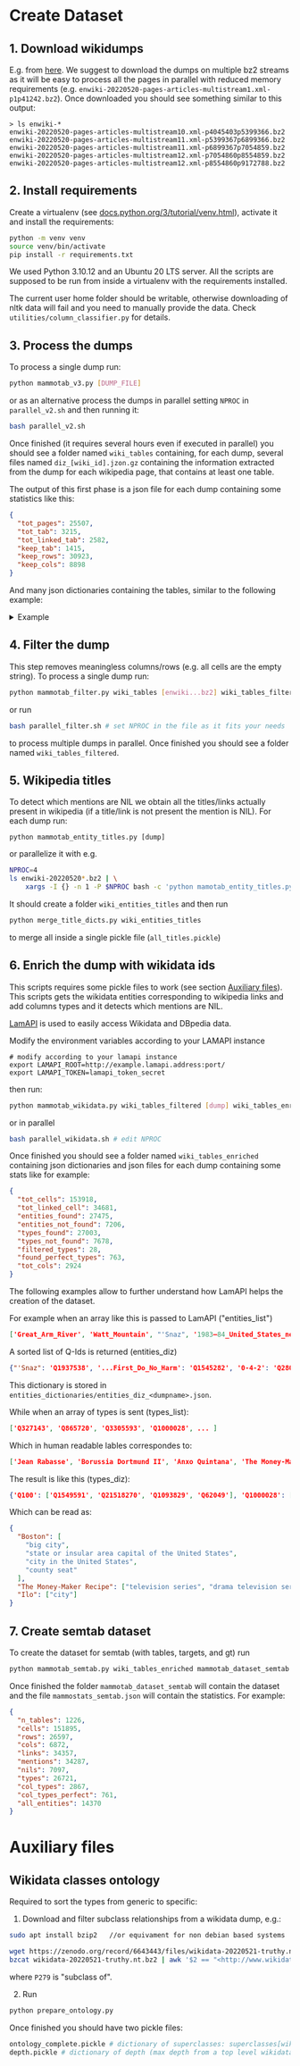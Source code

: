 # Create Dataset

## 1. Download wikidumps

E.g. from [here](https://dumps.wikimedia.org/enwiki/). We suggest to download the dumps on multiple bz2 streams as it will be easy to process all the pages in parallel with reduced memory requirements (e.g. `enwiki-20220520-pages-articles-multistream1.xml-p1p41242.bz2`).
Once downloaded you should see something similar to this output:

```
> ls enwiki-*
enwiki-20220520-pages-articles-multistream10.xml-p4045403p5399366.bz2
enwiki-20220520-pages-articles-multistream11.xml-p5399367p6899366.bz2
enwiki-20220520-pages-articles-multistream11.xml-p6899367p7054859.bz2
enwiki-20220520-pages-articles-multistream12.xml-p7054860p8554859.bz2
enwiki-20220520-pages-articles-multistream12.xml-p8554860p9172788.bz2
```

## 2. Install requirements

Create a virtualenv (see [docs.python.org/3/tutorial/venv.html](https://docs.python.org/3/tutorial/venv.html)), activate it and install the requirements:

```bash
python -m venv venv
source venv/bin/activate
pip install -r requirements.txt
```

We used Python 3.10.12 and an Ubuntu 20 LTS server. All the scripts are supposed to be run from inside a virtualenv with the requirements installed.

The current user home folder should be writable, otherwise downloading of nltk data will fail and you need to manually provide the data. Check `utilities/column_classifier.py` for details.

## 3. Process the dumps

To process a single dump run:

```bash
python mammotab_v3.py [DUMP_FILE]
```

or as an alternative process the dumps in parallel setting `NPROC` in `parallel_v2.sh` and then running it:

```bash
bash parallel_v2.sh
```

Once finished (it requires several hours even if executed in parallel) you should see a folder named `wiki_tables` containing, for each dump, several files named `diz_[wiki_id].jzon.gz` containing the information extracted from the dump for each wikipedia page, that contains at least one table.

The output of this first phase is a json file for each dump containing some statistics like this:

```json
{
  "tot_pages": 25507,
  "tot_tab": 3215,
  "tot_linked_tab": 2582,
  "keep_tab": 1415,
  "keep_rows": 30923,
  "keep_cols": 8898
}
```

And many json dictionaries containing the tables, similar to the following example:

<details>
    <summary>Example</summary>

    ```json
    {
        "wiki_id": "20460918", "title": "I'm a Celebrity...Get Me Out of Here! (British TV series) series 4", "tables": {"CW2LAZVR": {"caption": "None", "header": [["Celebrity", "Famous for", "Status"]], "cells": [["Celebrity", "", "Famous for", "", "Status", ""], ["'''[[Joe Pasquale]]'''", "Joe_Pasquale", "'''Comedian'''", "", "'''Winner'''<br><small>'''on 6 December 2004'''</small>", ""], ["[[Paul Burrell]]", "Paul_Burrell", "[[British Royal Household|Royal Household]] servant", "", "Runner-up<br/><small>on 6 December 2004</small>", ""], ["[[Fran Cosgrave]]", "Fran_Cosgrave", "Celebrity nightclub manager", "", "Eliminated 7th<br/><small>on 6 December 2004</small>", ""], ["[[Janet Street-Porter]]", "Janet_Street-Porter", "Broadcaster & journalist", "", "Eliminated 6th<br/><small>on 5 December 2004</small>", ""], ["[[Sophie Anderton]]", "Sophie_Anderton", "Model", "", "Eliminated 5th<br/><small>on 3 December 2004</small>", ""], ["[[Antonio Fargas]]", "Antonio_Fargas", "''[[Starsky & Hutch]]'' actor", "", "Eliminated 4th<br/><small>on 2 December 2004</small>", ""], ["[[Sheila Ferguson]]", "Sheila_Ferguson", "[[The Three Degrees]] singer", "", "Eliminated 3rd<br/><small>on 1 December 2004</small>", ""], ["[[Vic Reeves]]", "Vic_Reeves", "[[Vic and Bob]] comedian", "", "Eliminated 2nd<br/><small>on 30 November 2004</small>", ""], ["[[Nancy Sorrell]]", "Nancy_Sorrell", "Model & wife of [[Vic Reeves]]", "", "Eliminated 1st<br/><small>on 29 November 2004</small>", ""], ["[[Natalie Appleton]]", "Natalie_Appleton", "Former [[All Saints (group)|All Saints]] singer", "", "Withdrew<br/><small>on 29 November 2004</small>", ""], ["[[Brian Harvey (singer)|Brian Harvey]]", "Brian_Harvey_(singer)", "Former [[East 17]] lead singer", "", "Withdrew<br/><small>on 26 November 2004</small>", ""]], "link": [["", "", ""], ["Joe_Pasquale", "", ""], ["Paul_Burrell", "", ""], ["Fran_Cosgrave", "", ""], ["Janet_Street-Porter", "", ""], ["Sophie_Anderton", "", ""], ["Antonio_Fargas", "", ""], ["Sheila_Ferguson", "", ""], ["Vic_Reeves", "", ""], ["Nancy_Sorrell", "", ""], ["Natalie_Appleton", "", ""], ["Brian_Harvey_(singer)", "", ""]], "text": [["Celebrity", "Famous for", "Status"], ["Joe Pasquale", "Comedian", "Winner   on 6 December 2004"], ["Paul Burrell", "Royal Household servant", "Runner-up   on 6 December 2004"], ["Fran Cosgrave", "Celebrity nightclub manager", "Eliminated 7th   on 6 December 2004"], ["Janet Street-Porter", "Broadcaster & journalist", "Eliminated 6th   on 5 December 2004"], ["Sophie Anderton", "Model", "Eliminated 5th   on 3 December 2004"], ["Antonio Fargas", "Starsky & Hutch actor", "Eliminated 4th   on 2 December 2004"], ["Sheila Ferguson", "The Three Degrees singer", "Eliminated 3rd   on 1 December 2004"], ["Vic Reeves", "Vic and Bob comedian", "Eliminated 2nd   on 30 November 2004"], ["Nancy Sorrell", "Model & wife of Vic Reeves", "Eliminated 1st   on 29 November 2004"], ["Natalie Appleton", "Former All Saints singer", "Withdrew   on 29 November 2004"], ["Brian Harvey", "Former East 17 lead singer", "Withdrew   on 26 November 2004"]], "target_col": [0]}, "KFDLBZPH": {"caption": "None", "header": [["Celebrity", "Number of Stars Earned", "Percentage"]], "cells": [["Celebrity", "", "Number of Stars Earned", "", "Percentage", ""], ["[[Antonio Fargas]]", "Antonio_Fargas", "{{Rating|8|17}}", "", "47%", ""], ["[[Brian Harvey (singer)|Brian Harvey]]", "Brian_Harvey_(singer)", "{{Rating|2|10}}", "", "20%", ""], ["[[Fran Cosgrave]]", "Fran_Cosgrave", "{{Rating|18|29}}", "", "62%", ""], ["[[Janet Street Porter]]", "Janet_Street_Porter", "{{Rating|12|19}}", "", "63%", ""], ["[[Joe Pasquale]]", "Joe_Pasquale", "{{Rating|15|22}}", "", "68%", ""], ["[[Nancy Sorrell]]", "Nancy_Sorrell", "{{n/a}}", "", "{{n/a}}", ""], ["[[Natalie Appleton]]", "Natalie_Appleton", "{{Rating|15|41}}", "", "37%", ""], ["[[Paul Burrell]]", "Paul_Burrell", "{{Rating|18|24}}", "", "75%", ""], ["[[Sheila Ferguson]]", "Sheila_Ferguson", "{{Rating|6|9}}", "", "67%", ""], ["[[Sophie Anderton]]", "Sophie_Anderton", "{{Rating|8|15}}", "", "53%", ""], ["[[Vic Reeves]]", "Vic_Reeves", "{{n/a}}", "", "{{n/a}}", ""]], "link": [["", "", ""], ["Antonio_Fargas", "", ""], ["Brian_Harvey_(singer)", "", ""], ["Fran_Cosgrave", "", ""], ["Janet_Street_Porter", "", ""], ["Joe_Pasquale", "", ""], ["Nancy_Sorrell", "", ""], ["Natalie_Appleton", "", ""], ["Paul_Burrell", "", ""], ["Sheila_Ferguson", "", ""], ["Sophie_Anderton", "", ""], ["Vic_Reeves", "", ""]], "text": [["Celebrity", "Number of Stars Earned", "Percentage"], ["Antonio Fargas", "", "47%"], ["Brian Harvey", "", "20%"], ["Fran Cosgrave", "", "62%"], ["Janet Street Porter", "", "63%"], ["Joe Pasquale", "", "68%"], ["Nancy Sorrell", "", ""], ["Natalie Appleton", "", "37%"], ["Paul Burrell", "", "75%"], ["Sheila Ferguson", "", "67%"], ["Sophie Anderton", "", "53%"], ["Vic Reeves", "", ""]], "target_col": [0]}}}
    ```

</details>

## 4. Filter the dump

This step removes meaningless columns/rows (e.g. all cells are the empty string).
To process a single dump run:

```bash
python mammotab_filter.py wiki_tables [enwiki...bz2] wiki_tables_filtered
```

or run

```bash
bash parallel_filter.sh # set NPROC in the file as it fits your needs
```

to process multiple dumps in parallel.
Once finished you should see a folder named `wiki_tables_filtered`.

## 5. Wikipedia titles

To detect which mentions are NIL we obtain all the titles/links actually present in wikipedia (if a title/link is not present the mention is NIL).
For each dump run:

```
python mammotab_entity_titles.py [dump]
```

or parallelize it with e.g.

```bash
NPROC=4
ls enwiki-20220520*.bz2 | \
    xargs -I {} -n 1 -P $NPROC bash -c 'python mamotab_entity_titles.py {}'
```

It should create a folder `wiki_entities_titles` and then run

```bash
python merge_title_dicts.py wiki_entities_titles
```

to merge all inside a single pickle file (`all_titles.pickle`)

## 6. Enrich the dump with wikidata ids

This scripts requires some pickle files to work (see section [Auxiliary files](#auxiliary-files)).
This scripts gets the wikidata entities corresponding to wikipedia links and add columns types and it detects which mentions are NIL.

[LamAPI](https://bitbucket.org/disco_unimib/lamapi) is used to easily access Wikidata and DBpedia data.

Modify the environment variables according to your LAMAPI instance

```
# modify according to your lamapi instance
export LAMAPI_ROOT=http://example.lamapi.address:port/
export LAMAPI_TOKEN=lamapi_token_secret
```

then run:

```bash
python mammotab_wikidata.py wiki_tables_filtered [dump] wiki_tables_enriched
```

or in parallel

```bash
bash parallel_wikidata.sh # edit NPROC
```

Once finished you should see a folder named `wiki_tables_enriched` containing json dictionaries and json files for each dump containing some stats like for example:

```json
{
  "tot_cells": 153918,
  "tot_linked_cell": 34681,
  "entities_found": 27475,
  "entities_not_found": 7206,
  "types_found": 27003,
  "types_not_found": 7678,
  "filtered_types": 28,
  "found_perfect_types": 763,
  "tot_cols": 2924
}
```

The following examples allow to further understand how LamAPI helps the creation of the dataset.

For example when an array like this is passed to LamAPI ("entities_list")

```json
['Great_Arm_River', 'Watt_Mountain', "'Snaz", '1983–84_United_States_network_television_schedule', 'Brands_Hatch',...]
```

A sorted list of Q-Ids is returned (entities_diz)

```json
{"'Snaz": 'Q1937538', '...First_Do_No_Harm': 'Q1545282', '0-4-2': 'Q2806492', '0-4-4T': 'Q3077673', '0-6-0': 'Q2922269', '1._FC_Haßfurt': 'Q162241', '1._FC_Köln': 'Q104770', '1._FC_Köln_II': 'Q15972883', '1._FC_Normannia_Gmünd': 'Q162349', ...}
```

This dictionary is stored in `entities_dictionaries/entities_diz_<dumpname>.json`.

While when an array of types is sent (types_list):

```json
['Q327143', 'Q865720', 'Q3305593', 'Q1000028', ... ]
```

Which in human readable lables correspondes to:

```json
['Jean Rabasse', 'Borussia Dortmund II', 'Anxo Quintana', 'The Money-Maker Recipe', ... ]
```

The result is like this (types_diz):

```json
{'Q100': ['Q1549591', 'Q21518270', 'Q1093829', 'Q62049'], 'Q1000028': ['Q5398426', 'Q1366112'], 'Q1000341': ['Q515'],...}
```

Which can be read as:

```json
{
  "Boston": [
    "big city",
    "state or insular area capital of the United States",
    "city in the United States",
    "county seat"
  ],
  "The Money-Maker Recipe": ["television series", "drama television series"],
  "Ilo": ["city"]
}
```

## 7. Create semtab dataset

To create the dataset for semtab (with tables, targets, and gt) run

```bash
python mammotab_semtab.py wiki_tables_enriched mammotab_dataset_semtab
```

Once finished the folder `mammotab_dataset_semtab` will contain the dataset and the file `mammostats_semtab.json` will contain the statistics. For example:

```json
{
  "n_tables": 1226,
  "cells": 151895,
  "rows": 26597,
  "cols": 6872,
  "links": 34357,
  "mentions": 34287,
  "nils": 7097,
  "types": 26721,
  "col_types": 2867,
  "col_types_perfect": 761,
  "all_entities": 14370
}
```

# Auxiliary files

## Wikidata classes ontology

Required to sort the types from generic to specific:

1. Download and filter subclass relationships from a wikidata dump, e.g.:

```bash
sudo apt install bzip2   //or equivament for non debian based systems

wget https://zenodo.org/record/6643443/files/wikidata-20220521-truthy.nt.bz2
bzcat wikidata-20220521-truthy.nt.bz2 | awk '$2 == "<http://www.wikidata.org/prop/direct/P279>" {print $0}'| gzip -c > ontology_all.gz
```

where `P279` is "subclass of".

2. Run

```bash
python prepare_ontology.py
```

Once finished you should have two pickle files:

```bash
ontology_complete.pickle # dictionary of superclasses: superclasses[wikidata_class]
depth.pickle # dictionary of depth (max depth from a top level wikidata class) : depth[wikidata_class]
```
